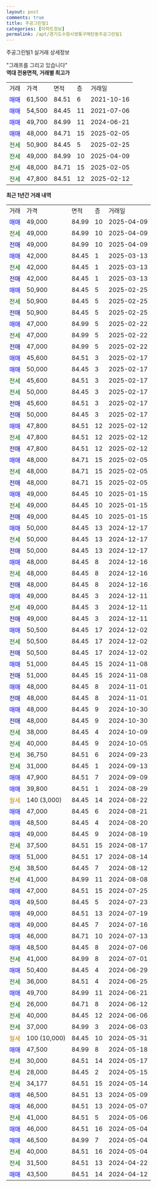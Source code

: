 ```yaml
---
layout: post
comments: true
title: 주공그린빌1
categories: [아파트정보]
permalink: /apt/경기도수원시영통구매탄동주공그린빌1
---
```


주공그린빌1 실거래 상세정보

<script type="text/javascript">
  google.charts.load('current', {'packages':['line', 'corechart']});
  google.charts.setOnLoadCallback(drawChart);

  function drawChart() {
    var data = new google.visualization.DataTable();
    data.addColumn('date', '거래일');
    data.addColumn('number', "매매");
    data.addColumn('number', "전세");
    data.addColumn('number', "전매");

    data.addRows([[new Date(Date.parse("2025-04-09")), 49000, null, null], [new Date(Date.parse("2025-04-09")), null, 49000, null], [new Date(Date.parse("2025-04-09")), null, null, 49000], [new Date(Date.parse("2025-03-13")), 42000, null, null], [new Date(Date.parse("2025-03-13")), null, 42000, null], [new Date(Date.parse("2025-03-13")), null, null, 42000], [new Date(Date.parse("2025-02-25")), 50900, null, null], [new Date(Date.parse("2025-02-25")), null, 50900, null], [new Date(Date.parse("2025-02-25")), null, null, 50900], [new Date(Date.parse("2025-02-22")), 47000, null, null], [new Date(Date.parse("2025-02-22")), null, 47000, null], [new Date(Date.parse("2025-02-22")), null, null, 47000], [new Date(Date.parse("2025-02-17")), 45600, null, null], [new Date(Date.parse("2025-02-17")), 50000, null, null], [new Date(Date.parse("2025-02-17")), null, 45600, null], [new Date(Date.parse("2025-02-17")), null, 50000, null], [new Date(Date.parse("2025-02-17")), null, null, 45600], [new Date(Date.parse("2025-02-17")), null, null, 50000], [new Date(Date.parse("2025-02-12")), 47800, null, null], [new Date(Date.parse("2025-02-12")), null, 47800, null], [new Date(Date.parse("2025-02-12")), null, null, 47800], [new Date(Date.parse("2025-02-05")), 48000, null, null], [new Date(Date.parse("2025-02-05")), null, 48000, null], [new Date(Date.parse("2025-02-05")), null, null, 48000], [new Date(Date.parse("2025-01-15")), 49000, null, null], [new Date(Date.parse("2025-01-15")), null, 49000, null], [new Date(Date.parse("2025-01-15")), null, null, 49000], [new Date(Date.parse("2024-12-17")), 50000, null, null], [new Date(Date.parse("2024-12-17")), null, 50000, null], [new Date(Date.parse("2024-12-17")), null, null, 50000], [new Date(Date.parse("2024-12-16")), 48000, null, null], [new Date(Date.parse("2024-12-16")), null, 48000, null], [new Date(Date.parse("2024-12-16")), null, null, 48000], [new Date(Date.parse("2024-12-11")), 49000, null, null], [new Date(Date.parse("2024-12-11")), null, 49000, null], [new Date(Date.parse("2024-12-11")), null, null, 49000], [new Date(Date.parse("2024-12-02")), 50500, null, null], [new Date(Date.parse("2024-12-02")), null, 50500, null], [new Date(Date.parse("2024-12-02")), null, null, 50500], [new Date(Date.parse("2024-11-08")), 51000, null, null], [new Date(Date.parse("2024-11-08")), null, null, 51000], [new Date(Date.parse("2024-11-01")), 48000, null, null], [new Date(Date.parse("2024-11-01")), null, null, 48000], [new Date(Date.parse("2024-10-30")), 48000, null, null], [new Date(Date.parse("2024-10-30")), null, null, 48000], [new Date(Date.parse("2024-10-09")), null, 38000, null], [new Date(Date.parse("2024-10-05")), null, 40000, null], [new Date(Date.parse("2024-09-23")), null, 36750, null], [new Date(Date.parse("2024-09-13")), null, 31000, null], [new Date(Date.parse("2024-09-09")), 47900, null, null], [new Date(Date.parse("2024-08-29")), 39800, null, null], [new Date(Date.parse("2024-08-22")), null, null, null], [new Date(Date.parse("2024-08-21")), 47000, null, null], [new Date(Date.parse("2024-08-20")), 48500, null, null], [new Date(Date.parse("2024-08-19")), 49000, null, null], [new Date(Date.parse("2024-08-17")), null, 37500, null], [new Date(Date.parse("2024-08-14")), 51000, null, null], [new Date(Date.parse("2024-08-12")), null, 38500, null], [new Date(Date.parse("2024-08-08")), null, 41000, null], [new Date(Date.parse("2024-07-25")), 47000, null, null], [new Date(Date.parse("2024-07-23")), 49500, null, null], [new Date(Date.parse("2024-07-19")), 49000, null, null], [new Date(Date.parse("2024-07-16")), 49000, null, null], [new Date(Date.parse("2024-07-13")), 46000, null, null], [new Date(Date.parse("2024-07-06")), 48500, null, null], [new Date(Date.parse("2024-07-01")), null, 41000, null], [new Date(Date.parse("2024-06-29")), 50400, null, null], [new Date(Date.parse("2024-06-25")), null, 36000, null], [new Date(Date.parse("2024-06-21")), 49700, null, null], [new Date(Date.parse("2024-06-12")), null, 26000, null], [new Date(Date.parse("2024-06-06")), null, 40000, null], [new Date(Date.parse("2024-06-03")), null, 37000, null], [new Date(Date.parse("2024-05-31")), null, null, null], [new Date(Date.parse("2024-05-18")), 47500, null, null], [new Date(Date.parse("2024-05-17")), null, 30000, null], [new Date(Date.parse("2024-05-15")), null, 28000, null], [new Date(Date.parse("2024-05-14")), null, 34177, null], [new Date(Date.parse("2024-05-09")), 46500, null, null], [new Date(Date.parse("2024-05-07")), 46000, null, null], [new Date(Date.parse("2024-05-06")), null, 41000, null], [new Date(Date.parse("2024-05-04")), 46000, null, null], [new Date(Date.parse("2024-05-04")), 46500, null, null], [new Date(Date.parse("2024-05-04")), null, 40000, null], [new Date(Date.parse("2024-04-22")), null, 31500, null], [new Date(Date.parse("2024-04-12")), 43500, null, null]]);

    var options = {
      hAxis: {
        format: 'yyyy/MM/dd'
      },    
      lineWidth: 0,
      pointsVisible: true,    
      title: '최근 1년간 유형별 실거래가 분포',
      legend: { position: 'bottom' }
    };

    var formatter = new google.visualization.NumberFormat({pattern:'###,###'} );
    formatter.format(data, 1);
    formatter.format(data, 2);
    
    setTimeout(function() {
        var chart = new google.visualization.LineChart(document.getElementById('columnchart_material'));
        chart.draw(data, (options));
        document.getElementById('loading').style.display = 'none';
    }, 200);
  }
</script>


<div id="loading" style="z-index:20; display: block; margin-left: 0px">"그래프를 그리고 있습니다"</div>
<div id="columnchart_material" style="width: 95%; margin-left: 0px; display: block"></div>
<!-- contents start -->
<b>역대 전용면적, 거래별 최고가</b>
<table class="sortable">
    <tr>
      <td>거래</td>
      <td>가격</td>
      <td>면적</td>
      <td>층</td>
      <td>거래일</td>
    </tr>
        <tr>
          <td><a style="color: blue">매매</a></td>
          <td>61,500</td>
          <td>84.51</td>
          <td>6</td>
          <td>2021-10-16</td>
        </tr>            <tr>
          <td><a style="color: blue">매매</a></td>
          <td>54,500</td>
          <td>84.45</td>
          <td>11</td>
          <td>2021-07-06</td>
        </tr>            <tr>
          <td><a style="color: blue">매매</a></td>
          <td>49,700</td>
          <td>84.99</td>
          <td>11</td>
          <td>2024-06-21</td>
        </tr>            <tr>
          <td><a style="color: blue">매매</a></td>
          <td>48,000</td>
          <td>84.71</td>
          <td>15</td>
          <td>2025-02-05</td>
        </tr>        
        <tr>
              <td><a style="color: darkgreen">전세</a></td>
              <td>50,900</td>
              <td>84.45</td>
              <td>5</td>
              <td>2025-02-25</td>
            </tr>            <tr>
              <td><a style="color: darkgreen">전세</a></td>
              <td>49,000</td>
              <td>84.99</td>
              <td>10</td>
              <td>2025-04-09</td>
            </tr>            <tr>
              <td><a style="color: darkgreen">전세</a></td>
              <td>48,000</td>
              <td>84.71</td>
              <td>15</td>
              <td>2025-02-05</td>
            </tr>            <tr>
              <td><a style="color: darkgreen">전세</a></td>
              <td>47,800</td>
              <td>84.51</td>
              <td>12</td>
              <td>2025-02-12</td>
            </tr>        
    
</table>

<b>최근 1년간 거래 내역</b>

<table class="sortable">
    <tr>
      <td>거래</td>
      <td>가격</td>
      <td>면적</td>
      <td>층</td>
      <td>거래일</td>
    </tr>
    <tr>
      <td><a style="color: blue">매매</a></td>
      <td>49,000</td>
      <td>84.99</td>
      <td>10</td>
      <td>2025-04-09</td>
    </tr>          <tr>
      <td><a style="color: darkgreen">전세</a></td>
      <td>49,000</td>
      <td>84.99</td>
      <td>10</td>
      <td>2025-04-09</td>
    </tr>          <tr>
      <td><a style="color: darkblue">전매</a></td>
      <td>49,000</td>
      <td>84.99</td>
      <td>10</td>
      <td>2025-04-09</td>
    </tr>          <tr>
      <td><a style="color: blue">매매</a></td>
      <td>42,000</td>
      <td>84.45</td>
      <td>1</td>
      <td>2025-03-13</td>
    </tr>          <tr>
      <td><a style="color: darkgreen">전세</a></td>
      <td>42,000</td>
      <td>84.45</td>
      <td>1</td>
      <td>2025-03-13</td>
    </tr>          <tr>
      <td><a style="color: darkblue">전매</a></td>
      <td>42,000</td>
      <td>84.45</td>
      <td>1</td>
      <td>2025-03-13</td>
    </tr>          <tr>
      <td><a style="color: blue">매매</a></td>
      <td>50,900</td>
      <td>84.45</td>
      <td>5</td>
      <td>2025-02-25</td>
    </tr>          <tr>
      <td><a style="color: darkgreen">전세</a></td>
      <td>50,900</td>
      <td>84.45</td>
      <td>5</td>
      <td>2025-02-25</td>
    </tr>          <tr>
      <td><a style="color: darkblue">전매</a></td>
      <td>50,900</td>
      <td>84.45</td>
      <td>5</td>
      <td>2025-02-25</td>
    </tr>          <tr>
      <td><a style="color: blue">매매</a></td>
      <td>47,000</td>
      <td>84.99</td>
      <td>5</td>
      <td>2025-02-22</td>
    </tr>          <tr>
      <td><a style="color: darkgreen">전세</a></td>
      <td>47,000</td>
      <td>84.99</td>
      <td>5</td>
      <td>2025-02-22</td>
    </tr>          <tr>
      <td><a style="color: darkblue">전매</a></td>
      <td>47,000</td>
      <td>84.99</td>
      <td>5</td>
      <td>2025-02-22</td>
    </tr>          <tr>
      <td><a style="color: blue">매매</a></td>
      <td>45,600</td>
      <td>84.51</td>
      <td>3</td>
      <td>2025-02-17</td>
    </tr>          <tr>
      <td><a style="color: blue">매매</a></td>
      <td>50,000</td>
      <td>84.45</td>
      <td>3</td>
      <td>2025-02-17</td>
    </tr>          <tr>
      <td><a style="color: darkgreen">전세</a></td>
      <td>45,600</td>
      <td>84.51</td>
      <td>3</td>
      <td>2025-02-17</td>
    </tr>          <tr>
      <td><a style="color: darkgreen">전세</a></td>
      <td>50,000</td>
      <td>84.45</td>
      <td>3</td>
      <td>2025-02-17</td>
    </tr>          <tr>
      <td><a style="color: darkblue">전매</a></td>
      <td>45,600</td>
      <td>84.51</td>
      <td>3</td>
      <td>2025-02-17</td>
    </tr>          <tr>
      <td><a style="color: darkblue">전매</a></td>
      <td>50,000</td>
      <td>84.45</td>
      <td>3</td>
      <td>2025-02-17</td>
    </tr>          <tr>
      <td><a style="color: blue">매매</a></td>
      <td>47,800</td>
      <td>84.51</td>
      <td>12</td>
      <td>2025-02-12</td>
    </tr>          <tr>
      <td><a style="color: darkgreen">전세</a></td>
      <td>47,800</td>
      <td>84.51</td>
      <td>12</td>
      <td>2025-02-12</td>
    </tr>          <tr>
      <td><a style="color: darkblue">전매</a></td>
      <td>47,800</td>
      <td>84.51</td>
      <td>12</td>
      <td>2025-02-12</td>
    </tr>          <tr>
      <td><a style="color: blue">매매</a></td>
      <td>48,000</td>
      <td>84.71</td>
      <td>15</td>
      <td>2025-02-05</td>
    </tr>          <tr>
      <td><a style="color: darkgreen">전세</a></td>
      <td>48,000</td>
      <td>84.71</td>
      <td>15</td>
      <td>2025-02-05</td>
    </tr>          <tr>
      <td><a style="color: darkblue">전매</a></td>
      <td>48,000</td>
      <td>84.71</td>
      <td>15</td>
      <td>2025-02-05</td>
    </tr>          <tr>
      <td><a style="color: blue">매매</a></td>
      <td>49,000</td>
      <td>84.45</td>
      <td>10</td>
      <td>2025-01-15</td>
    </tr>          <tr>
      <td><a style="color: darkgreen">전세</a></td>
      <td>49,000</td>
      <td>84.45</td>
      <td>10</td>
      <td>2025-01-15</td>
    </tr>          <tr>
      <td><a style="color: darkblue">전매</a></td>
      <td>49,000</td>
      <td>84.45</td>
      <td>10</td>
      <td>2025-01-15</td>
    </tr>          <tr>
      <td><a style="color: blue">매매</a></td>
      <td>50,000</td>
      <td>84.45</td>
      <td>13</td>
      <td>2024-12-17</td>
    </tr>          <tr>
      <td><a style="color: darkgreen">전세</a></td>
      <td>50,000</td>
      <td>84.45</td>
      <td>13</td>
      <td>2024-12-17</td>
    </tr>          <tr>
      <td><a style="color: darkblue">전매</a></td>
      <td>50,000</td>
      <td>84.45</td>
      <td>13</td>
      <td>2024-12-17</td>
    </tr>          <tr>
      <td><a style="color: blue">매매</a></td>
      <td>48,000</td>
      <td>84.45</td>
      <td>8</td>
      <td>2024-12-16</td>
    </tr>          <tr>
      <td><a style="color: darkgreen">전세</a></td>
      <td>48,000</td>
      <td>84.45</td>
      <td>8</td>
      <td>2024-12-16</td>
    </tr>          <tr>
      <td><a style="color: darkblue">전매</a></td>
      <td>48,000</td>
      <td>84.45</td>
      <td>8</td>
      <td>2024-12-16</td>
    </tr>          <tr>
      <td><a style="color: blue">매매</a></td>
      <td>49,000</td>
      <td>84.45</td>
      <td>3</td>
      <td>2024-12-11</td>
    </tr>          <tr>
      <td><a style="color: darkgreen">전세</a></td>
      <td>49,000</td>
      <td>84.45</td>
      <td>3</td>
      <td>2024-12-11</td>
    </tr>          <tr>
      <td><a style="color: darkblue">전매</a></td>
      <td>49,000</td>
      <td>84.45</td>
      <td>3</td>
      <td>2024-12-11</td>
    </tr>          <tr>
      <td><a style="color: blue">매매</a></td>
      <td>50,500</td>
      <td>84.45</td>
      <td>17</td>
      <td>2024-12-02</td>
    </tr>          <tr>
      <td><a style="color: darkgreen">전세</a></td>
      <td>50,500</td>
      <td>84.45</td>
      <td>17</td>
      <td>2024-12-02</td>
    </tr>          <tr>
      <td><a style="color: darkblue">전매</a></td>
      <td>50,500</td>
      <td>84.45</td>
      <td>17</td>
      <td>2024-12-02</td>
    </tr>          <tr>
      <td><a style="color: blue">매매</a></td>
      <td>51,000</td>
      <td>84.45</td>
      <td>15</td>
      <td>2024-11-08</td>
    </tr>          <tr>
      <td><a style="color: darkblue">전매</a></td>
      <td>51,000</td>
      <td>84.45</td>
      <td>15</td>
      <td>2024-11-08</td>
    </tr>          <tr>
      <td><a style="color: blue">매매</a></td>
      <td>48,000</td>
      <td>84.45</td>
      <td>8</td>
      <td>2024-11-01</td>
    </tr>          <tr>
      <td><a style="color: darkblue">전매</a></td>
      <td>48,000</td>
      <td>84.45</td>
      <td>8</td>
      <td>2024-11-01</td>
    </tr>          <tr>
      <td><a style="color: blue">매매</a></td>
      <td>48,000</td>
      <td>84.45</td>
      <td>9</td>
      <td>2024-10-30</td>
    </tr>          <tr>
      <td><a style="color: darkblue">전매</a></td>
      <td>48,000</td>
      <td>84.45</td>
      <td>9</td>
      <td>2024-10-30</td>
    </tr>          <tr>
      <td><a style="color: darkgreen">전세</a></td>
      <td>38,000</td>
      <td>84.45</td>
      <td>4</td>
      <td>2024-10-09</td>
    </tr>          <tr>
      <td><a style="color: darkgreen">전세</a></td>
      <td>40,000</td>
      <td>84.45</td>
      <td>9</td>
      <td>2024-10-05</td>
    </tr>          <tr>
      <td><a style="color: darkgreen">전세</a></td>
      <td>36,750</td>
      <td>84.51</td>
      <td>6</td>
      <td>2024-09-23</td>
    </tr>          <tr>
      <td><a style="color: darkgreen">전세</a></td>
      <td>31,000</td>
      <td>84.45</td>
      <td>1</td>
      <td>2024-09-13</td>
    </tr>          <tr>
      <td><a style="color: blue">매매</a></td>
      <td>47,900</td>
      <td>84.51</td>
      <td>7</td>
      <td>2024-09-09</td>
    </tr>          <tr>
      <td><a style="color: blue">매매</a></td>
      <td>39,800</td>
      <td>84.51</td>
      <td>1</td>
      <td>2024-08-29</td>
    </tr>          <tr>
      <td><a style="color: darkgoldenrod">월세</a></td>
      <td>140 (3,000)</td>
      <td>84.45</td>
      <td>14</td>
      <td>2024-08-22</td>
    </tr>          <tr>
      <td><a style="color: blue">매매</a></td>
      <td>47,000</td>
      <td>84.45</td>
      <td>6</td>
      <td>2024-08-21</td>
    </tr>          <tr>
      <td><a style="color: blue">매매</a></td>
      <td>48,500</td>
      <td>84.45</td>
      <td>4</td>
      <td>2024-08-20</td>
    </tr>          <tr>
      <td><a style="color: blue">매매</a></td>
      <td>49,000</td>
      <td>84.45</td>
      <td>9</td>
      <td>2024-08-19</td>
    </tr>          <tr>
      <td><a style="color: darkgreen">전세</a></td>
      <td>37,500</td>
      <td>84.51</td>
      <td>15</td>
      <td>2024-08-17</td>
    </tr>          <tr>
      <td><a style="color: blue">매매</a></td>
      <td>51,000</td>
      <td>84.51</td>
      <td>17</td>
      <td>2024-08-14</td>
    </tr>          <tr>
      <td><a style="color: darkgreen">전세</a></td>
      <td>38,500</td>
      <td>84.45</td>
      <td>7</td>
      <td>2024-08-12</td>
    </tr>          <tr>
      <td><a style="color: darkgreen">전세</a></td>
      <td>41,000</td>
      <td>84.99</td>
      <td>11</td>
      <td>2024-08-08</td>
    </tr>          <tr>
      <td><a style="color: blue">매매</a></td>
      <td>47,000</td>
      <td>84.51</td>
      <td>15</td>
      <td>2024-07-25</td>
    </tr>          <tr>
      <td><a style="color: blue">매매</a></td>
      <td>49,500</td>
      <td>84.45</td>
      <td>5</td>
      <td>2024-07-23</td>
    </tr>          <tr>
      <td><a style="color: blue">매매</a></td>
      <td>49,000</td>
      <td>84.51</td>
      <td>13</td>
      <td>2024-07-19</td>
    </tr>          <tr>
      <td><a style="color: blue">매매</a></td>
      <td>49,000</td>
      <td>84.45</td>
      <td>7</td>
      <td>2024-07-16</td>
    </tr>          <tr>
      <td><a style="color: blue">매매</a></td>
      <td>46,000</td>
      <td>84.71</td>
      <td>10</td>
      <td>2024-07-13</td>
    </tr>          <tr>
      <td><a style="color: blue">매매</a></td>
      <td>48,500</td>
      <td>84.45</td>
      <td>8</td>
      <td>2024-07-06</td>
    </tr>          <tr>
      <td><a style="color: darkgreen">전세</a></td>
      <td>41,000</td>
      <td>84.99</td>
      <td>8</td>
      <td>2024-07-01</td>
    </tr>          <tr>
      <td><a style="color: blue">매매</a></td>
      <td>50,400</td>
      <td>84.45</td>
      <td>4</td>
      <td>2024-06-29</td>
    </tr>          <tr>
      <td><a style="color: darkgreen">전세</a></td>
      <td>36,000</td>
      <td>84.51</td>
      <td>4</td>
      <td>2024-06-25</td>
    </tr>          <tr>
      <td><a style="color: blue">매매</a></td>
      <td>49,700</td>
      <td>84.99</td>
      <td>11</td>
      <td>2024-06-21</td>
    </tr>          <tr>
      <td><a style="color: darkgreen">전세</a></td>
      <td>26,000</td>
      <td>84.71</td>
      <td>8</td>
      <td>2024-06-12</td>
    </tr>          <tr>
      <td><a style="color: darkgreen">전세</a></td>
      <td>40,000</td>
      <td>84.45</td>
      <td>12</td>
      <td>2024-06-06</td>
    </tr>          <tr>
      <td><a style="color: darkgreen">전세</a></td>
      <td>37,000</td>
      <td>84.99</td>
      <td>3</td>
      <td>2024-06-03</td>
    </tr>          <tr>
      <td><a style="color: darkgoldenrod">월세</a></td>
      <td>100 (10,000)</td>
      <td>84.45</td>
      <td>10</td>
      <td>2024-05-31</td>
    </tr>          <tr>
      <td><a style="color: blue">매매</a></td>
      <td>47,500</td>
      <td>84.99</td>
      <td>8</td>
      <td>2024-05-18</td>
    </tr>          <tr>
      <td><a style="color: darkgreen">전세</a></td>
      <td>30,000</td>
      <td>84.51</td>
      <td>14</td>
      <td>2024-05-17</td>
    </tr>          <tr>
      <td><a style="color: darkgreen">전세</a></td>
      <td>28,000</td>
      <td>84.45</td>
      <td>2</td>
      <td>2024-05-15</td>
    </tr>          <tr>
      <td><a style="color: darkgreen">전세</a></td>
      <td>34,177</td>
      <td>84.51</td>
      <td>15</td>
      <td>2024-05-14</td>
    </tr>          <tr>
      <td><a style="color: blue">매매</a></td>
      <td>46,500</td>
      <td>84.51</td>
      <td>13</td>
      <td>2024-05-09</td>
    </tr>          <tr>
      <td><a style="color: blue">매매</a></td>
      <td>46,000</td>
      <td>84.51</td>
      <td>13</td>
      <td>2024-05-07</td>
    </tr>          <tr>
      <td><a style="color: darkgreen">전세</a></td>
      <td>41,000</td>
      <td>84.51</td>
      <td>5</td>
      <td>2024-05-06</td>
    </tr>          <tr>
      <td><a style="color: blue">매매</a></td>
      <td>46,000</td>
      <td>84.51</td>
      <td>16</td>
      <td>2024-05-04</td>
    </tr>          <tr>
      <td><a style="color: blue">매매</a></td>
      <td>46,500</td>
      <td>84.99</td>
      <td>7</td>
      <td>2024-05-04</td>
    </tr>          <tr>
      <td><a style="color: darkgreen">전세</a></td>
      <td>40,000</td>
      <td>84.51</td>
      <td>16</td>
      <td>2024-05-04</td>
    </tr>          <tr>
      <td><a style="color: darkgreen">전세</a></td>
      <td>31,500</td>
      <td>84.51</td>
      <td>13</td>
      <td>2024-04-22</td>
    </tr>          <tr>
      <td><a style="color: blue">매매</a></td>
      <td>43,500</td>
      <td>84.51</td>
      <td>14</td>
      <td>2024-04-12</td>
    </tr>      </table>
<!-- contents end -->    

